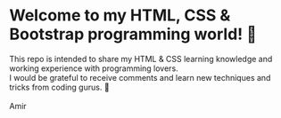 # Welcome to my HTML, CSS & Bootstrap programming world! 🌷
This repo is intended to share my HTML & CSS learning knowledge and working experience with programming lovers.<br>
I would be grateful to receive comments and learn new techniques and tricks from coding gurus. 🙏<br><br>
Amir
